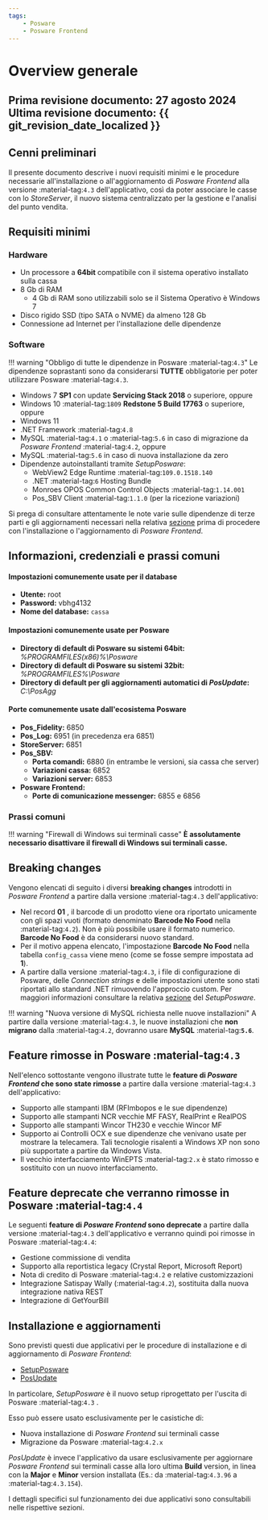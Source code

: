 ```yaml
---
tags:
    - Posware
    - Posware Frontend
---
```


# Overview generale

**Prima revisione documento: 27 agosto 2024** <br>
**Ultima revisione documento: {{ git_revision_date_localized }}**
---

## Cenni preliminari
Il presente documento descrive i nuovi requisiti minimi e le procedure necessarie all'installazione o all'aggiornamento di *Posware Frontend* alla versione :material-tag:`4.3` dell'applicativo, così da poter associare le casse con lo *StoreServer*, il nuovo sistema centralizzato per la gestione e l'analisi del punto vendita.

## Requisiti minimi

### Hardware
- Un processore a **64bit** compatibile con il sistema operativo installato sulla cassa
- 8 Gb di RAM
    - 4 Gb di RAM sono utilizzabili solo se il Sistema Operativo è Windows 7
- Disco rigido SSD (tipo SATA o NVME) da almeno 128 Gb
- Connessione ad Internet per l'installazione delle dipendenze

### Software
!!! warning "Obbligo di tutte le dipendenze in Posware :material-tag:`4.3`"
    Le dipendenze soprastanti sono da considerarsi **TUTTE** obbligatorie per poter utilizzare Posware :material-tag:`4.3`.

- Windows 7 **SP1** con update **Servicing Stack 2018** o superiore, oppure
- Windows 10 :material-tag:`1809` **Redstone 5 Build 17763** o superiore, oppure
- Windows 11
- .NET Framework :material-tag:`4.8`
- MySQL :material-tag:`4.1` o :material-tag:`5.6` in caso di migrazione da *Posware Frontend* :material-tag:`4.2`, oppure
- MySQL :material-tag:`5.6` in caso di nuova installazione da zero
- Dipendenze autoinstallanti tramite *SetupPosware*:
    - WebView2 Edge Runtime :material-tag:`109.0.1518.140`
    - .NET :material-tag:`6` Hosting Bundle
    - Monroes OPOS Common Control Objects :material-tag:`1.14.001`
    - Pos_SBV Client :material-tag:`1.1.0` (per la ricezione variazioni)

Si prega di consultare attentamente le note varie sulle dipendenze di terze parti e gli aggiornamenti necessari nella relativa [sezione](./dipendenze-aggiornamenti-necessari.md) prima di procedere con l'installazione o l'aggiornamento di *Posware Frontend*. 

## Informazioni, credenziali e prassi comuni
#### Impostazioni comunemente usate per il database
- **Utente:** root
- **Password:** vbhg4132
- **Nome del database:** `cassa`

#### Impostazioni comunemente usate per Posware
- **Directory di default di Posware su sistemi 64bit:** *%PROGRAMFILES(x86)%\Posware*
- **Directory di default di Posware su sistemi 32bit:** *%PROGRAMFILES%\Posware*
- **Directory di default per gli aggiornamenti automatici di *PosUpdate*:** *C:\PosAgg*

#### Porte comunemente usate dall'ecosistema Posware
- **Pos_Fidelity:** 6850
- **Pos_Log:** 6951 (in precedenza era 6851)
- **StoreServer:** 6851
- **Pos_SBV:** 
    - **Porta comandi:** 6880 (in entrambe le versioni, sia cassa che server)
    - **Variazioni cassa:** 6852
    - **Variazioni server:** 6853
- **Posware Frontend:**
    - **Porte di comunicazione messenger:** 6855 e 6856

### Prassi comuni
!!! warning "Firewall di Windows sui terminali casse"
    **È assolutamente necessario disattivare il firewall di Windows sui terminali casse.**

## Breaking changes
Vengono elencati di seguito i diversi **breaking changes** introdotti in *Posware Frontend* a partire dalla versione :material-tag:`4.3` dell'applicativo:

- Nel record **01** , il barcode di un prodotto viene ora riportato unicamente con gli spazi vuoti (formato denominato **Barcode No Food** nella :material-tag:`4.2`). Non è più possibile usare il formato numerico. **Barcode No Food** è da considerarsi nuovo standard.
- Per il motivo appena elencato, l'impostazione **Barcode No Food** nella tabella `config_cassa` viene meno (come se fosse sempre impostata ad **1**).
- A partire dalla versione :material-tag:`4.3`, i file di configurazione di Posware, delle *Connection strings* e delle impostazioni utente sono stati riportati allo standard .NET rimuovendo l'approccio custom. Per maggiori informazioni consultare la relativa [sezione](./setup-posware.md#aggiornamento-dei-file-di-configurazione) del *SetupPosware*.

!!! warning "Nuova versione di MySQL richiesta nelle nuove installazioni"
    A partire dalla versione :material-tag:`4.3`, le nuove installazioni che **non migrano** dalla :material-tag:`4.2`, dovranno usare **MySQL** :material-tag:**`5.6`**. 

## Feature rimosse in Posware :material-tag:`4.3`
Nell'elenco sottostante vengono illustrate tutte le **feature di *Posware Frontend* che sono state rimosse** a partire dalla versione :material-tag:`4.3` dell'applicativo:

- Supporto alle stampanti IBM (RFImbopos e le sue dipendenze)
- Supporto alle stampanti NCR vecchie MF FASY, RealPrint e RealPOS
- Supporto alle stampanti Wincor TH230 e vecchie Wincor MF
- Supporto ai Controlli OCX e sue dipendenze che venivano usate per mostrare la telecamera. Tali tecnologie risalenti a Windows XP non sono più supportate a partire da Windows Vista.
- Il vecchio interfacciamento WinEPTS :material-tag:`2.x` è stato rimosso e sostituito con un nuovo interfacciamento.

## Feature deprecate che verranno rimosse in Posware :material-tag:`4.4`
Le seguenti **feature di *Posware Frontend* sono deprecate** a partire dalla versione :material-tag:`4.3` dell'applicativo e verranno quindi poi rimosse in Posware :material-tag:`4.4`:

- Gestione commissione di vendita
- Supporto alla reportistica legacy (Crystal Report, Microsoft Report)
- Nota di credito di Posware :material-tag:`4.2` e relative customizzazioni
- Integrazione Satispay Wally (:material-tag:`4.2`), sostituita dalla nuova integrazione nativa REST
- Integrazione di GetYourBill

## Installazione e aggiornamenti
Sono previsti questi due applicativi per le procedure di installazione e di aggiornamento di *Posware Frontend*:

- [SetupPosware](./setup-posware.md)
- [PosUpdate](./pos-update.md)

In particolare, *SetupPosware* è il nuovo setup riprogettato per l'uscita di Posware :material-tag:`4.3` .

Esso può essere usato esclusivamente per le casistiche di:

- Nuova installazione di *Posware Frontend* sui terminali casse
- Migrazione da Posware :material-tag:`4.2.x`

*PosUpdate* è invece l'applicativo da usare esclusivamente per aggiornare *Posware Frontend* sui terminali casse alla loro ultima **Build** version, in linea con la **Major** e **Minor** version installata (Es.: da :material-tag:`4.3.96` a :material-tag:`4.3.154`).

I dettagli specifici sul funzionamento dei due applicativi sono consultabili nelle rispettive sezioni.